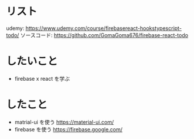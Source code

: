 # リスト

udemy: https://www.udemy.com/course/firebasereact-hookstypescript-todo/
ソースコード: https://github.com/GomaGoma676/firebase-react-todo

# したいこと

- firebase x react を学ぶ

# したこと

- matrial-ui を使う https://material-ui.com/
- firebase を使う https://firebase.google.com/
